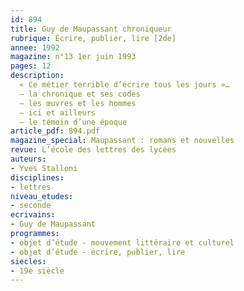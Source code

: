 ```yaml
---
id: 894
title: Guy de Maupassant chroniqueur
rubrique: Écrire, publier, lire [2de]
annee: 1992
magazine: n°13 1er juin 1993
pages: 12
description: 
  « Ce métier terrible d’écrire tous les jours »…
  – la chronique et ses codes
  – les œuvres et les hommes
  – ici et ailleurs
  – le témoin d’une époque
article_pdf: 894.pdf
magazine_special: Maupassant : romans et nouvelles
revue: L’école des lettres des lycées
auteurs:
- Yves Stalloni
disciplines:
- lettres
niveau_etudes:
- seconde
ecrivains:
- Guy de Maupassant
programmes:
- objet d’étude - mouvement littéraire et culturel
- objet d’étude - écrire, publier, lire
siecles:
- 19e siècle
---
```

